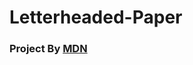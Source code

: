 # Letterheaded-Paper
<h3>Project By <a href="https://developer.mozilla.org/en-US/docs/Learn/CSS/Building_blocks/Creating_fancy_letterheaded_paper">MDN</a></h3>
